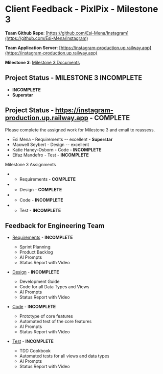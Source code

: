 # Client Feedback - PixlPix - Milestone 3

**Team Github Repo**:  [https://github.com/Esi-Mena/Instagram](https://github.com/Esi-Mena/Instagram)

**Team Application Server**:  [https://instagram-production.up.railway.app](https://instagram-production.up.railway.app)

**Milestone 3**: [Milestone 3 Documents](https://github.com/Esi-Mena/Instagram/tree/main/Documents/Milestone-3)

## Project Status - <b class="red p-2">MILESTONE 3 INCOMPLETE</b>
-  <b class="red p-2">INCOMPLETE</b>
-  <b class="green p-2">Superstar</b>


## Project Status - https://instagram-production.up.railway.app - **COMPLETE**

Please complete the assigned work for Milestone 3 and email to reassess.

- Esi Mena - Requirements -- excellent -  <b class="green p-2">Superstar</b>
- Maxwell Seybert - Design -- excellent
- Katie Haney-Osborn - Code -  <b class="red p-2">INCOMPLETE</b>
- Elfaz Mandefro - Test -  <b class="red p-2">INCOMPLETE</b>

Milestone 3 Assignments

*  - Requirements  - **COMPLETE**
*  - Design        - **COMPLETE**
*  - Code          - **INCOMPLETE**
*  - Test          - **INCOMPLETE**


## Feedback for Engineering Team

* [Requirements](https://github.com/Esi-Mena/Instagram/tree/main/Documents/Milestone-3/Requirements) - **INCOMPLETE**
    * Sprint Planning
    * Product Backlog
    * AI Prompts
    * Status Report with Video

* [Design](https://github.com/Esi-Mena/Instagram/tree/main/Documents/Milestone-3/Design) - **INCOMPLETE**
    * Development Guide
    * Code for all Data Types and Views
    * AI Prompts
    * Status Report with Video

* [Code](https://github.com/Esi-Mena/Instagram/tree/main/Documents/Milestone-3/Code) - **INCOMPLETE**
    * Prototype of core features
    * Automated test of the core features
    * AI Prompts
    * Status Report with Video

* [Test](https://github.com/Esi-Mena/Instagram/tree/main/Documents/Milestone-3/Test) - **INCOMPLETE**
    * TDD Cookbook
    * Automated tests for all views and data types
    * AI Prompts
    * Status Report with Video


